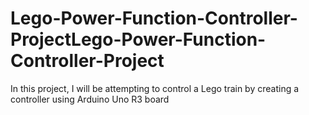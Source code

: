 # Lego-Power-Function-Controller-ProjectLego-Power-Function-Controller-Project
In this project, I will be attempting to control a Lego train by creating a controller using Arduino Uno R3 board
